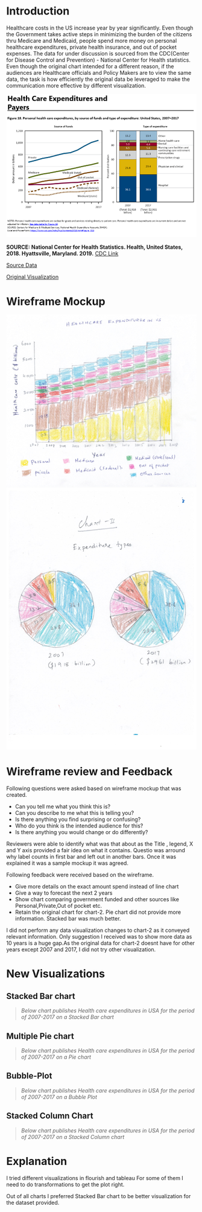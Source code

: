 # Introduction

Healthcare costs in the US increase year by year significantly. Even though the Government takes active steps in minimizing the burden of the citizens thru Medicare and Medicaid, people spend more money on personal healthcare expenditures, private health insurance, and out of pocket expenses. The data for under discussion is sourced from the CDC(Center for Disease Control and Prevention) -  National Center for Health statistics. Even though the original chart intended for a different reason, if the audiences are Healthcare officials and Policy Makers are to view the same data, the task is how efficiently the original data be leveraged to make the communication more effective by different visualization.

![Healthcare Expenditure Source Data](SourceData.png)

**SOURCE: National Center for Health Statistics. Health, United States, 2018. Hyattsville, Maryland. 2019.**
[CDC Link](https://www.cdc.gov/nchs/hus/contents2018.htm?search=Health_expenditures)  

[Source Data](https://ftp.cdc.gov/pub/Health_Statistics/NCHS/Publications/Health_US/hus18figures/fig18.xlsx)  

[Original Visualization](https://www.cdc.gov/nchs/ppt/hus/hus18fig18.pptx)  
  

# Wireframe Mockup
![Stacked Bar chart wireframe mockup](Mockup-HealthExpenditure.jpg)
![Pie chart propertions](Mockup-Proportions.jpg)


# Wireframe review and Feedback

  Following questions were asked based on wireframe mockup that was created. 
  * Can you tell me what you think this is?
  * Can you describe to me what this is telling you?
  * Is there anything you find surprising or confusing?
  * Who do you think is the intended audience for this?
  * Is there anything you would change or do differently?

  Reviewers were able to identify what was that about as the Title , legend, X and Y axis provided a fair idea on what it contains.
  Questio  was arround why label counts in first bar and left out in another bars. Once it was explained it was a sample mockup it was agreed.

  Following feedback were received based on the wireframe.
  * Give  more details on the exact amount spend instead of line chart
  * Give a way to forecast the next 2 years
  * Show chart comparing government funded and other sources like Personal,Private,Out of pocket etc.
  * Retain the original chart for chart-2. Pie chart did not provide more information. Stacked bar was much better.
  
  I did not perform any data visualization changes to chart-2 as it conveyed relevant information. 
  Only suggestion I received was to show more data as 10 years is a huge gap.As the original data 
  for chart-2 doesnt have for other years except 2007 and 2017, I did not try other visualization.
    

# New Visualizations

## Stacked Bar chart
> *Below chart publishes Health care expenditures in USA for the period of 2007-2017 on a Stacked Bar chart*
<div class="flourish-embed flourish-chart" data-src="visualisation/3810790" data-url="https://flo.uri.sh/visualisation/3810790/embed" aria-label=""><script src="https://public.flourish.studio/resources/embed.js"></script></div>

## Multiple Pie chart
> *Below chart publishes Health care expenditures in USA for the period of 2007-2017 on a Pie chart*
<div class="flourish-embed flourish-chart" data-src="visualisation/3811335" data-url="https://flo.uri.sh/visualisation/3811335/embed" aria-label=""><script src="https://public.flourish.studio/resources/embed.js"></script></div>

## Bubble-Plot
> *Below chart publishes Health care expenditures in USA for the period of 2007-2017 on a Bubble Plot*
<div class="flourish-embed flourish-scatter" data-src="visualisation/3811424" data-url="https://flo.uri.sh/visualisation/3811424/embed" aria-label=""><script src="https://public.flourish.studio/resources/embed.js"></script></div>

## Stacked Column Chart
> *Below chart publishes Health care expenditures in USA for the period of 2007-2017 on a Stacked Column chart*
<div class="flourish-embed flourish-chart" data-src="visualisation/3811951" data-url="https://flo.uri.sh/visualisation/3811951/embed" aria-label=""><script src="https://public.flourish.studio/resources/embed.js"></script></div>

# Explanation
I tried different visualizations in flourish and tableau
For some of them I need to do transformations to get the plot right.

Out of all charts I preferred Stacked Bar chart to be better visualization for the dataset provided.

